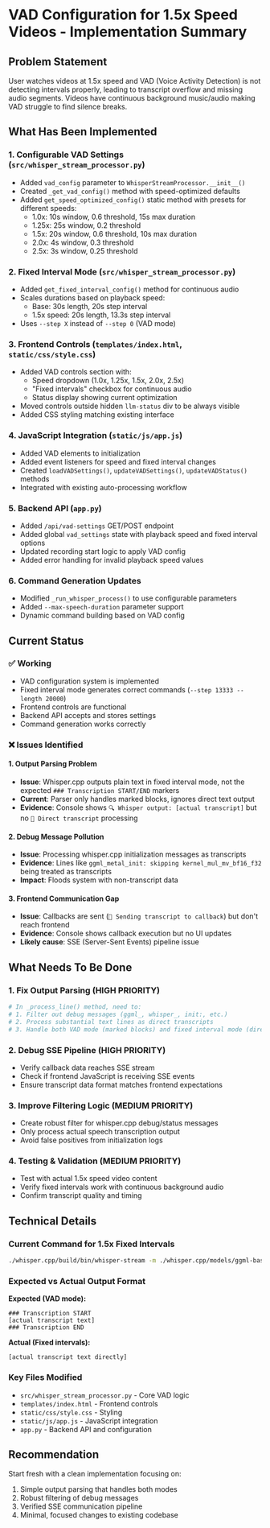 # VAD Configuration for 1.5x Speed Videos - Implementation Summary

## Problem Statement
User watches videos at 1.5x speed and VAD (Voice Activity Detection) is not detecting intervals properly, leading to transcript overflow and missing audio segments. Videos have continuous background music/audio making VAD struggle to find silence breaks.

## What Has Been Implemented

### 1. Configurable VAD Settings (`src/whisper_stream_processor.py`)
- Added `vad_config` parameter to `WhisperStreamProcessor.__init__()`
- Created `_get_vad_config()` method with speed-optimized defaults
- Added `get_speed_optimized_config()` static method with presets for different speeds:
  - 1.0x: 10s window, 0.6 threshold, 15s max duration
  - 1.25x: 25s window, 0.2 threshold
  - 1.5x: 20s window, 0.6 threshold, 10s max duration
  - 2.0x: 4s window, 0.3 threshold
  - 2.5x: 3s window, 0.25 threshold

### 2. Fixed Interval Mode (`src/whisper_stream_processor.py`)
- Added `get_fixed_interval_config()` method for continuous audio
- Scales durations based on playback speed:
  - Base: 30s length, 20s step interval
  - 1.5x speed: 20s length, 13.3s step interval
- Uses `--step X` instead of `--step 0` (VAD mode)

### 3. Frontend Controls (`templates/index.html`, `static/css/style.css`)
- Added VAD controls section with:
  - Speed dropdown (1.0x, 1.25x, 1.5x, 2.0x, 2.5x)
  - "Fixed intervals" checkbox for continuous audio
  - Status display showing current optimization
- Moved controls outside hidden `llm-status` div to be always visible
- Added CSS styling matching existing interface

### 4. JavaScript Integration (`static/js/app.js`)
- Added VAD elements to initialization
- Added event listeners for speed and fixed interval changes
- Created `loadVADSettings()`, `updateVADSettings()`, `updateVADStatus()` methods
- Integrated with existing auto-processing workflow

### 5. Backend API (`app.py`)
- Added `/api/vad-settings` GET/POST endpoint
- Added global `vad_settings` state with playback speed and fixed interval options
- Updated recording start logic to apply VAD config
- Added error handling for invalid playback speed values

### 6. Command Generation Updates
- Modified `_run_whisper_process()` to use configurable parameters
- Added `--max-speech-duration` parameter support
- Dynamic command building based on VAD config

## Current Status

### ✅ Working
- VAD configuration system is implemented
- Fixed interval mode generates correct commands (`--step 13333 --length 20000`)
- Frontend controls are functional
- Backend API accepts and stores settings
- Command generation works correctly

### ❌ Issues Identified

#### 1. Output Parsing Problem
- **Issue**: Whisper.cpp outputs plain text in fixed interval mode, not the expected `### Transcription START/END` markers
- **Current**: Parser only handles marked blocks, ignores direct text output
- **Evidence**: Console shows `🔍 Whisper output: [actual transcript]` but no `📝 Direct transcript` processing

#### 2. Debug Message Pollution
- **Issue**: Processing whisper.cpp initialization messages as transcripts
- **Evidence**: Lines like `ggml_metal_init: skipping kernel_mul_mv_bf16_f32` being treated as transcripts
- **Impact**: Floods system with non-transcript data

#### 3. Frontend Communication Gap
- **Issue**: Callbacks are sent (`🔄 Sending transcript to callback`) but don't reach frontend
- **Evidence**: Console shows callback execution but no UI updates
- **Likely cause**: SSE (Server-Sent Events) pipeline issue

## What Needs To Be Done

### 1. Fix Output Parsing (HIGH PRIORITY)
```python
# In _process_line() method, need to:
# 1. Filter out debug messages (ggml_, whisper_, init:, etc.)
# 2. Process substantial text lines as direct transcripts
# 3. Handle both VAD mode (marked blocks) and fixed interval mode (direct text)
```

### 2. Debug SSE Pipeline (HIGH PRIORITY)
- Verify callback data reaches SSE stream
- Check if frontend JavaScript is receiving SSE events
- Ensure transcript data format matches frontend expectations

### 3. Improve Filtering Logic (MEDIUM PRIORITY)
- Create robust filter for whisper.cpp debug/status messages
- Only process actual speech transcription output
- Avoid false positives from initialization logs

### 4. Testing & Validation (MEDIUM PRIORITY)
- Test with actual 1.5x speed video content
- Verify fixed intervals work with continuous background audio
- Confirm transcript quality and timing

## Technical Details

### Current Command for 1.5x Fixed Intervals
```bash
./whisper.cpp/build/bin/whisper-stream -m ./whisper.cpp/models/ggml-base.en.bin -t 6 --step 13333 --length 20000 -vth 0.6 --keep 200 -c 0
```

### Expected vs Actual Output Format
**Expected (VAD mode):**
```
### Transcription START
[actual transcript text]
### Transcription END
```

**Actual (Fixed intervals):**
```
[actual transcript text directly]
```

### Key Files Modified
- `src/whisper_stream_processor.py` - Core VAD logic
- `templates/index.html` - Frontend controls
- `static/css/style.css` - Styling
- `static/js/app.js` - JavaScript integration
- `app.py` - Backend API and configuration

## Recommendation
Start fresh with a clean implementation focusing on:
1. Simple output parsing that handles both modes
2. Robust filtering of debug messages
3. Verified SSE communication pipeline
4. Minimal, focused changes to existing codebase
